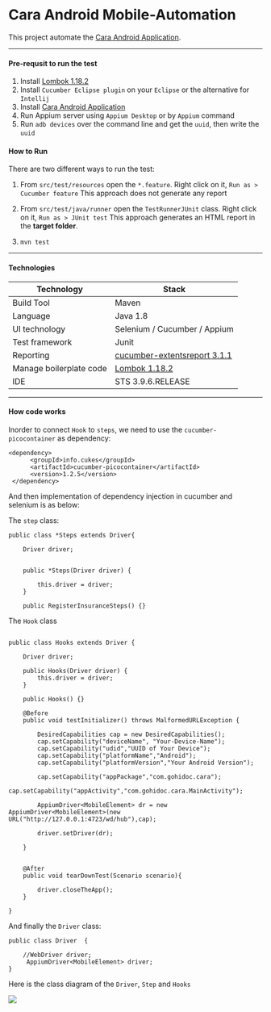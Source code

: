 # Cara Android Mobile-Automation

This project automate the [Cara Android Application](https://play.google.com/store/apps/details?id=com.gohidoc.cara). 

------
#### Pre-requsit to run the test

1. Install [Lombok 1.18.2](https://projectlombok.org/) 
2. Install `Cucumber Eclipse plugin` on your `Eclipse` or the alternative for `Intellij`
3. Install [Cara Android Application](https://play.google.com/store/apps/details?id=com.gohidoc.cara)
4. Run Appium server using `Appium Desktop` or by `Appium` command
5. Run `adb devices` over the command line and get the `uuid`, then write the `uuid`  

#### How to Run
There are two different ways to run the test:

1. From `src/test/resources` open the `*.feature`. Right click on it, `Run as > Cucumber feature` 
This approach does not generate any report

2. From `src/test/java/runner` open the `TestRunnerJUnit` class. Right click on it, `Run as > JUnit test` 
This approach generates an HTML report in the **target folder**. 

3. `mvn test`


------
#### Technologies

Technology  | Stack
------------- | -------------
Build Tool  | Maven
Language  | Java 1.8
UI technology  | Selenium / Cucumber / Appium
Test framework  | Junit
Reporting  | [cucumber-extentsreport 3.1.1](https://github.com/email2vimalraj/CucumberExtentReporter)
Manage boilerplate code | [Lombok 1.18.2](https://projectlombok.org/)
IDE | STS 3.9.6.RELEASE

------
#### How code works

Inorder to connect `Hook` to `steps`, we need to use the `cucumber-picocontainer` as dependency:

```{xml}
<dependency>
      <groupId>info.cukes</groupId>
      <artifactId>cucumber-picocontainer</artifactId>
      <version>1.2.5</version>
 </dependency>
```
And then implementation of dependency injection in cucumber and selenium is as below:

The `step` class:  

```{java}
public class *Steps extends Driver{

	Driver driver;


	public *Steps(Driver driver) {

		this.driver = driver;
	}

	public RegisterInsuranceSteps() {}

```

The `Hook` class
```{java}

public class Hooks extends Driver {

    Driver driver;

    public Hooks(Driver driver) {
        this.driver = driver;
    }

    public Hooks() {}

    @Before
    public void testInitializer() throws MalformedURLException {

        DesiredCapabilities cap = new DesiredCapabilities();
        cap.setCapability("deviceName", "Your-Device-Name");
        cap.setCapability("udid","UUID of Your Device");
        cap.setCapability("platformName","Android");
        cap.setCapability("platformVersion","Your Android Version");

        cap.setCapability("appPackage","com.gohidoc.cara");
        cap.setCapability("appActivity","com.gohidoc.cara.MainActivity");

        AppiumDriver<MobileElement> dr = new AppiumDriver<MobileElement>(new URL("http://127.0.0.1:4723/wd/hub"),cap);

        driver.setDriver(dr);

    }


    @After
    public void tearDownTest(Scenario scenario){

        driver.closeTheApp();
    }

}
```

And finally the `Driver` class:

```{java}
public class Driver  {

	//WebDriver driver;
	 AppiumDriver<MobileElement> driver;
}
```
Here is the class diagram of the  `Driver`, `Step` and `Hooks`

![](https://user-images.githubusercontent.com/4312244/76346091-bbccc680-6304-11ea-98d5-4351f86b3322.png)
